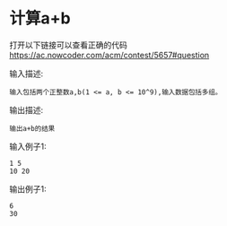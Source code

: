# 计算a+b
打开以下链接可以查看正确的代码
    https://ac.nowcoder.com/acm/contest/5657#question

输入描述:
```
输入包括两个正整数a,b(1 <= a, b <= 10^9),输入数据包括多组。
```
输出描述:
```
输出a+b的结果
```
输入例子1:
```
1 5
10 20
```
输出例子1:
```
6
30
```